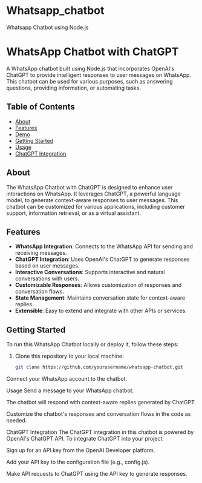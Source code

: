 # Whatsapp_chatbot
Whatsapp Chatbot using Node.js

# WhatsApp Chatbot with ChatGPT

A WhatsApp chatbot built using Node.js that incorporates OpenAI's ChatGPT to provide intelligent responses to user messages on WhatsApp. This chatbot can be used for various purposes, such as answering questions, providing information, or automating tasks.

## Table of Contents

- [About](#about)
- [Features](#features)
- [Demo](#demo)
- [Getting Started](#getting-started)
- [Usage](#usage)
- [ChatGPT Integration](#chatgpt-integration)

## About

The WhatsApp Chatbot with ChatGPT is designed to enhance user interactions on WhatsApp. It leverages ChatGPT, a powerful language model, to generate context-aware responses to user messages. This chatbot can be customized for various applications, including customer support, information retrieval, or as a virtual assistant.

## Features

- **WhatsApp Integration**: Connects to the WhatsApp API for sending and receiving messages.
- **ChatGPT Integration**: Uses OpenAI's ChatGPT to generate responses based on user messages.
- **Interactive Conversations**: Supports interactive and natural conversations with users.
- **Customizable Responses**: Allows customization of responses and conversation flows.
- **State Management**: Maintains conversation state for context-aware replies.
- **Extensible**: Easy to extend and integrate with other APIs or services.

## Getting Started

To run this WhatsApp Chatbot locally or deploy it, follow these steps:

1. Clone this repository to your local machine:
   ```bash
   git clone https://github.com/yourusername/whatsapp-chatbot.git

Connect your WhatsApp account to the chatbot.

Usage
Send a message to your WhatsApp chatbot.

The chatbot will respond with context-aware replies generated by ChatGPT.

Customize the chatbot's responses and conversation flows in the code as needed.

ChatGPT Integration
The ChatGPT integration in this chatbot is powered by OpenAI's ChatGPT API. To integrate ChatGPT into your project:

Sign up for an API key from the OpenAI Developer platform.

Add your API key to the configuration file (e.g., config.js).

Make API requests to ChatGPT using the API key to generate responses.
